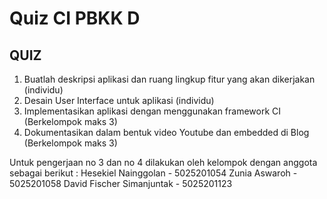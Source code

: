 # Quiz CI PBKK D

## QUIZ 
1. Buatlah deskripsi aplikasi dan ruang lingkup fitur yang akan dikerjakan (individu)
2. Desain User Interface untuk aplikasi (individu)
3. Implementasikan aplikasi dengan menggunakan framework CI (Berkelompok maks 3)
4. Dokumentasikan dalam bentuk video Youtube dan embedded di Blog (Berkelompok maks 3)

Untuk pengerjaan no 3 dan no 4 dilakukan oleh kelompok dengan anggota sebagai berikut :
Hesekiel Nainggolan - 5025201054
Zunia Aswaroh - 5025201058
David Fischer Simanjuntak - 5025201123

